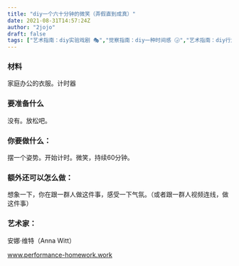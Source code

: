 ```yaml
---
title: "diy一个六十分钟的微笑（弄假直到成真）"
date: 2021-08-31T14:57:24Z
author: "2jojo"
draft: false
tags: ["艺术指南：diy实验戏剧 🎭","觉察指南：diy一种时间感 🕞","艺术指南：diy行为艺术 🕴","觉察指南：diy一种尴尬 😬","觉察指南：diy一种笑 😄","物的指南：diy屏幕 🖥📱","空间指南：diy办公室👩‍💼","觉察指南：diy一种坚持"]
---
```


### 材料
家庭办公的衣服。计时器

### 要准备什么

没有。放松吧。

### 你要做什么：

摆一个姿势。开始计时。微笑，持续60分钟。

### 额外还可以怎么做：

想象一下，你在跟一群人做这件事，感受一下气氛。（或者跟一群人视频连线，做这件事）

### 艺术家：

安娜·维特（Anna Witt）

www.performance-homework.work

